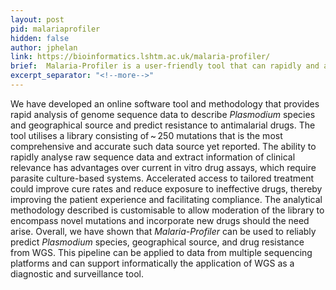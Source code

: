 ```yaml
---
layout: post
pid: malariaprofiler
hidden: false
author: jphelan
link: https://bioinformatics.lshtm.ac.uk/malaria-profiler/
brief:  Malaria-Profiler is a user-friendly tool that can rapidly and accurately predict the geographical regional source and anti-malarial drug resistance profiles across large numbers of samples with WGS data. 
excerpt_separator: "<!--more-->"
---
```


We have developed an online software tool and methodology that provides rapid analysis of genome sequence data to describe <i>Plasmodium</i> species and geographical source and predict resistance to antimalarial drugs. The tool utilises a library consisting of ~ 250 mutations that is the most comprehensive and accurate such data source yet reported. The ability to rapidly analyse raw sequence data and extract information of clinical relevance has advantages over current in vitro drug assays, which require parasite culture-based systems. Accelerated access to tailored treatment could improve cure rates and reduce exposure to ineffective drugs, thereby improving the patient experience and facilitating compliance. The analytical methodology described is customisable to allow moderation of the library to encompass novel mutations and incorporate new drugs should the need arise. Overall, we have shown that <i>Malaria-Profiler</i> can be used to reliably predict <i>Plasmodium</i> species, geographical source, and drug resistance from WGS. This pipeline can be applied to data from multiple sequencing platforms and can support informatically the application of WGS as a diagnostic and surveillance tool.